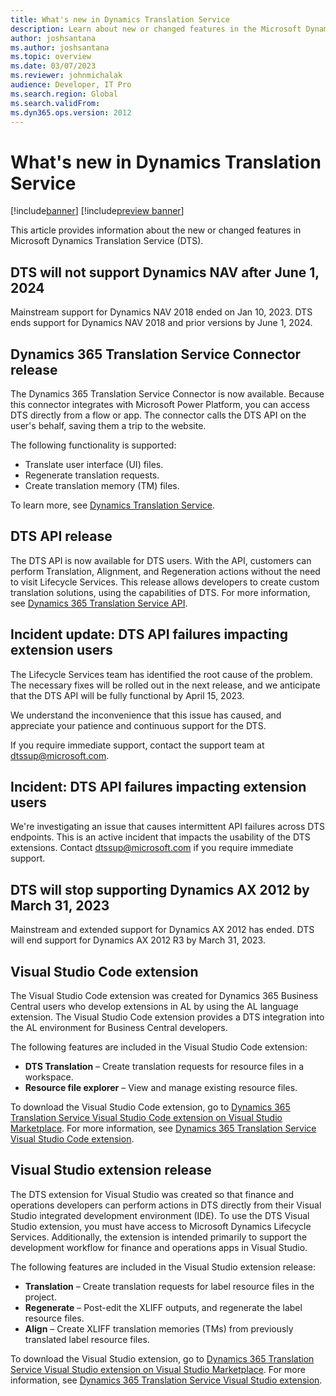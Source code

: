 ```yaml
---
title: What's new in Dynamics Translation Service 
description: Learn about new or changed features in the Microsoft Dynamics Translation Service, including overviews on service degradation and incident updates.
author: joshsantana
ms.author: joshsantana
ms.topic: overview
ms.date: 03/07/2023
ms.reviewer: johnmichalak
audience: Developer, IT Pro
ms.search.region: Global
ms.search.validFrom: 
ms.dyn365.ops.version: 2012
---
```


# What's new in Dynamics Translation Service

[!include[banner](../includes/banner.md)]
[!include[preview banner](../includes/preview-banner.md)]

This article provides information about the new or changed features in Microsoft Dynamics Translation Service (DTS).

## DTS will not support Dynamics NAV after June 1, 2024  

Mainstream support for Dynamics NAV 2018 ended on Jan 10, 2023. DTS ends support for Dynamics NAV 2018 and prior versions by June 1, 2024.

## Dynamics 365 Translation Service Connector release

The Dynamics 365 Translation Service Connector is now available. Because this connector integrates with Microsoft Power Platform, you can access DTS directly from a flow or app. The connector calls the DTS API on the user's behalf, saving them a trip to the website.

The following functionality is supported:

- Translate user interface (UI) files.
- Regenerate translation requests.
- Create translation memory (TM) files.

To learn more, see [Dynamics Translation Service](/connectors/dynamicstranslations/).

## DTS API release

The DTS API is now available for DTS users. With the API, customers can perform Translation, Alignment, and Regeneration actions without the need to visit Lifecycle Services. This release allows developers to create custom translation solutions, using the capabilities of DTS. For more information, see [Dynamics 365 Translation Service API](dts-api-info.md).

## Incident update: DTS API failures impacting extension users

The Lifecycle Services team has identified the root cause of the problem. The necessary fixes will be rolled out in the next release, and we anticipate that the DTS API will be fully functional by April 15, 2023.

We understand the inconvenience that this issue has caused, and appreciate your patience and continuous support for the DTS.

If you require immediate support, contact the support team at dtssup@microsoft.com.

## Incident: DTS API failures impacting extension users

We're investigating an issue that causes intermittent API failures across DTS endpoints. This is an active incident that impacts the usability of the DTS extensions. Contact dtssup@microsoft.com if you require immediate support. 

## DTS will stop supporting Dynamics AX 2012 by March 31, 2023

Mainstream and extended support for Dynamics AX 2012 has ended. DTS will end support for Dynamics AX 2012 R3 by March 31, 2023. 

## Visual Studio Code extension

The Visual Studio Code extension was created for Dynamics 365 Business Central users who develop extensions in AL by using the AL language extension. The Visual Studio Code extension provides a DTS integration into the AL environment for Business Central developers.

The following features are included in the Visual Studio Code extension:

- **DTS Translation** – Create translation requests for resource files in a workspace.
- **Resource file explorer** – View and manage existing resource files.

To download the Visual Studio Code extension, go to [Dynamics 365 Translation Service Visual Studio Code extension on Visual Studio Marketplace](https://marketplace.visualstudio.com/items?itemName=dts-publisher.dts-vsc). For more information, see [Dynamics 365 Translation Service Visual Studio Code extension](dts-vscode-doc.md).

## Visual Studio extension release

The DTS extension for Visual Studio was created so that finance and operations developers can perform actions in DTS directly from their Visual Studio integrated development environment (IDE). To use the DTS Visual Studio extension, you must have access to Microsoft Dynamics Lifecycle Services. Additionally, the extension is intended primarily to support the development workflow for finance and operations apps in Visual Studio.

The following features are included in the Visual Studio extension release:

- **Translation** – Create translation requests for label resource files in the project.
- **Regenerate** – Post-edit the XLIFF outputs, and regenerate the label resource files.
- **Align** – Create XLIFF translation memories (TMs) from previously translated label resource files.

To download the Visual Studio extension, go to [Dynamics 365 Translation Service Visual Studio extension on Visual Studio Marketplace](https://marketplace.visualstudio.com/items?itemName=dts-publisher.dts-vs-ext&ssr=false#overview). For more information, see [Dynamics 365 Translation Service Visual Studio extension](dts-visual-studio.md).
